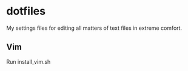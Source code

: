 # dotfiles
My settings files for editing all matters of text files in extreme comfort.

## Vim
Run install_vim.sh
